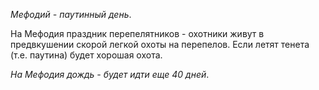 _Мефодий - паутинный день_.

На Мефодия праздник перепелятников - охотники живут в предвкушении скорой легкой охоты на перепелов. Если летят тенета (т.е. паутина) будет хорошая охота.

_На Мефодия дождь - будет идти еще 40 дней_.